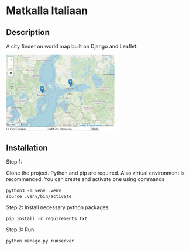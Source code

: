 # Matkalla Italiaan

## Description

A city finder on world map built on Django and Leaflet.

<img
    src='./map_interface.png'
    style='max-width: 300px'>

## Installation

Step 1:

Clone the project. Python and pip are required. Also virtual environment is recommended. You can create and activate one using commands

```
python3 -m venv .venv
source .venv/bin/activate
```

Step 2: Install necessary python packages

```
pip install -r requirements.txt
```

Step 3: Run

```
python manage.py runserver
```